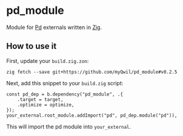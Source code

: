 # pd_module

Module for [Pd](https://puredata.info/) externals written in [Zig](https://ziglang.org/).

## How to use it

First, update your `build.zig.zon`:

```
zig fetch --save git+https://github.com/myQwil/pd_module#v0.2.5
```

Next, add this snippet to your `build.zig` script:

```zig
const pd_dep = b.dependency("pd_module", .{
    .target = target,
    .optimize = optimize,
});
your_external.root_module.addImport("pd", pd_dep.module("pd")),
```

This will import the pd module into `your_external`.
